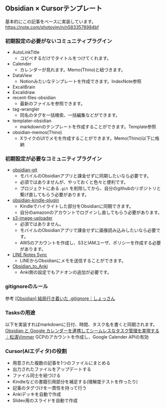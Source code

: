 ## Obsidian × Cursorテンプレート

基本的にこの記事をベースに実装しています。
https://note.com/shotovim/n/n5833578984bf

### 初期設定の必要がないコミュニティプラグイン
- AutoLinkTitle
	- コピペするだけでタイトルをつけてくれます。
- Calender
	- カレンダーが見れます。Memo(Thino)と紐づきます。
- DataView
	- Notionみたいなテンプレートを作成できます。IndexNote参照
- ExcaliBrain
- Excalidraw
- recent-files-obsidian
	- 最新のファイルを参照できます。
- tag-wrangler
	- 同名のタグを一括検索、一括編集などができます。
- templater-obsidian
	- markdownのテンプレートを作成することができます。Template参照
- obsidian-memos(Thino)
	- XライクのUIでメモを作成することができます。Memo(Thino)以下に格納

### 初期設定が必要なコミュニティプラグイン

- [obsidian-git](https://github.com/Vinzent03/obsidian-git)
	- モバイルのObsidianアプリと課金せずに同期したいなら必要です。
	- 必須ではありませんが、やっておくと色々と便利です。
	- プロジェクトにある`.git` を削除してから、自分のgithubのリポジトリと繋げ直してもらう必要があります。
- [obsidian-kindle-plugin](https://github.com/hadynz/obsidian-kindle-plugin)
	- Kindleでハイライトした部分をObsidianに同期できます。
	- 自分のamazonのアカウントでログインし直してもらう必要があります。
- [s3-image-uploader](https://github.com/jvsteiner/s3-image-uploader)
	- 必須ではありません。
	- モバイルのObsidianアプリで課金せずに画像読み込みしたいなら必要です。
	- AWSのアカウントを作成し、S3とIAMユーザ、ポリシーを作成する必要があります。
- [LINE Notes Sync](https://note.com/shotovim/n/n55c363144d86)
	-  LINEからObsidianにメモを送信することができます。
- [Obsidian\_to\_Anki](https://github.com/ObsidianToAnki/Obsidian_to_Anki)
	- Anki側の設定でもアドオンの追加が必要です。

### gitignoreのルール
参考
[\[Obsidian\] 結局行き着いた .gitignore｜しょっさん](https://note.com/sho7650/n/nbbc6976103ff)


### Tasksの用途

以下を実装すればmarkdownに日付、時間、タスク名を書くと同期されます。
[Obsidian と Google カレンダーを連携してシームレスなタスク管理を実現する｜松濤Vimmer](https://note.com/shotovim/n/n22400bc4ddb7)
GCPのアカウントを作成し、Google Calender APIの有効

### Cursor(AIエディタ)の役割

- 用意された複数の記事を1つのファイルにまとめる
- 出力されたファイルをアップデートする
- ファイル同士を紐づける
- Kindleなどの書籍引用部分を補足する(理解度テストを作ったり)
- 記事のタグづけを一貫性を持って行う
- Ankiデッキを自動で作成
- Slidev用のスライドを自動で作成
